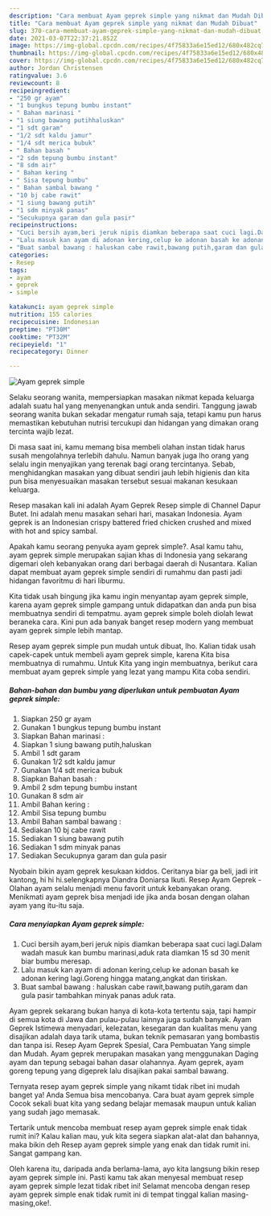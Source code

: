 ```yaml
---
description: "Cara membuat Ayam geprek simple yang nikmat dan Mudah Dibuat"
title: "Cara membuat Ayam geprek simple yang nikmat dan Mudah Dibuat"
slug: 370-cara-membuat-ayam-geprek-simple-yang-nikmat-dan-mudah-dibuat
date: 2021-03-07T22:37:21.852Z
image: https://img-global.cpcdn.com/recipes/4f75833a6e15ed12/680x482cq70/ayam-geprek-simple-foto-resep-utama.jpg
thumbnail: https://img-global.cpcdn.com/recipes/4f75833a6e15ed12/680x482cq70/ayam-geprek-simple-foto-resep-utama.jpg
cover: https://img-global.cpcdn.com/recipes/4f75833a6e15ed12/680x482cq70/ayam-geprek-simple-foto-resep-utama.jpg
author: Jordan Christensen
ratingvalue: 3.6
reviewcount: 8
recipeingredient:
- "250 gr ayam"
- "1 bungkus tepung bumbu instant"
- " Bahan marinasi "
- "1 siung bawang putihhaluskan"
- "1 sdt garam"
- "1/2 sdt kaldu jamur"
- "1/4 sdt merica bubuk"
- " Bahan basah "
- "2 sdm tepung bumbu instant"
- "8 sdm air"
- " Bahan kering "
- " Sisa tepung bumbu"
- " Bahan sambal bawang "
- "10 bj cabe rawit"
- "1 siung bawang putih"
- "1 sdm minyak panas"
- "Secukupnya garam dan gula pasir"
recipeinstructions:
- "Cuci bersih ayam,beri jeruk nipis diamkan beberapa saat cuci lagi.Dalam wadah masuk kan bumbu marinasi,aduk rata diamkan 15 sd 30 menit biar bumbu meresap."
- "Lalu masuk kan ayam di adonan kering,celup ke adonan basah ke adonan kering lagi.Goreng hingga matang,angkat dan tiriskan."
- "Buat sambal bawang : haluskan cabe rawit,bawang putih,garam dan gula pasir tambahkan minyak panas aduk rata."
categories:
- Resep
tags:
- ayam
- geprek
- simple

katakunci: ayam geprek simple 
nutrition: 155 calories
recipecuisine: Indonesian
preptime: "PT30M"
cooktime: "PT32M"
recipeyield: "1"
recipecategory: Dinner

---
```



![Ayam geprek simple](https://img-global.cpcdn.com/recipes/4f75833a6e15ed12/680x482cq70/ayam-geprek-simple-foto-resep-utama.jpg)

Selaku seorang wanita, mempersiapkan masakan nikmat kepada keluarga adalah suatu hal yang menyenangkan untuk anda sendiri. Tanggung jawab seorang  wanita bukan sekadar mengatur rumah saja, tetapi kamu pun harus memastikan kebutuhan nutrisi tercukupi dan hidangan yang dimakan orang tercinta wajib lezat.

Di masa  saat ini, kamu memang bisa membeli olahan instan tidak harus susah mengolahnya terlebih dahulu. Namun banyak juga lho orang yang selalu ingin menyajikan yang terenak bagi orang tercintanya. Sebab, menghidangkan masakan yang dibuat sendiri jauh lebih higienis dan kita pun bisa menyesuaikan masakan tersebut sesuai makanan kesukaan keluarga. 

Resep masakan kali ini adalah Ayam Geprek Resep simple di Channel Dapur Butet. Ini adalah menu masakan sehari hari, masakan Indonesia. Ayam geprek is an Indonesian crispy battered fried chicken crushed and mixed with hot and spicy sambal.

Apakah kamu seorang penyuka ayam geprek simple?. Asal kamu tahu, ayam geprek simple merupakan sajian khas di Indonesia yang sekarang digemari oleh kebanyakan orang dari berbagai daerah di Nusantara. Kalian dapat membuat ayam geprek simple sendiri di rumahmu dan pasti jadi hidangan favoritmu di hari liburmu.

Kita tidak usah bingung jika kamu ingin menyantap ayam geprek simple, karena ayam geprek simple gampang untuk didapatkan dan anda pun bisa membuatnya sendiri di tempatmu. ayam geprek simple boleh diolah lewat beraneka cara. Kini pun ada banyak banget resep modern yang membuat ayam geprek simple lebih mantap.

Resep ayam geprek simple pun mudah untuk dibuat, lho. Kalian tidak usah capek-capek untuk membeli ayam geprek simple, karena Kita bisa membuatnya di rumahmu. Untuk Kita yang ingin membuatnya, berikut cara membuat ayam geprek simple yang lezat yang mampu Kita coba sendiri.

<!--inarticleads1-->

##### Bahan-bahan dan bumbu yang diperlukan untuk pembuatan Ayam geprek simple:

1. Siapkan 250 gr ayam
1. Gunakan 1 bungkus tepung bumbu instant
1. Siapkan  Bahan marinasi :
1. Siapkan 1 siung bawang putih,haluskan
1. Ambil 1 sdt garam
1. Gunakan 1/2 sdt kaldu jamur
1. Gunakan 1/4 sdt merica bubuk
1. Siapkan  Bahan basah :
1. Ambil 2 sdm tepung bumbu instant
1. Gunakan 8 sdm air
1. Ambil  Bahan kering :
1. Ambil  Sisa tepung bumbu
1. Ambil  Bahan sambal bawang :
1. Sediakan 10 bj cabe rawit
1. Sediakan 1 siung bawang putih
1. Sediakan 1 sdm minyak panas
1. Sediakan Secukupnya garam dan gula pasir


Nyobain bikin ayam geprek kesukaan kiddos. Ceritanya biar ga beli, jadi irit kantong, hi hi hi.selengkapnya Diandra Doniarsa Ikuti. Resep Ayam Geprek - Olahan ayam selalu menjadi menu favorit untuk kebanyakan orang. Menikmati ayam geprek bisa menjadi ide jika anda bosan dengan olahan ayam yang itu-itu saja. 

<!--inarticleads2-->

##### Cara menyiapkan Ayam geprek simple:

1. Cuci bersih ayam,beri jeruk nipis diamkan beberapa saat cuci lagi.Dalam wadah masuk kan bumbu marinasi,aduk rata diamkan 15 sd 30 menit biar bumbu meresap.
1. Lalu masuk kan ayam di adonan kering,celup ke adonan basah ke adonan kering lagi.Goreng hingga matang,angkat dan tiriskan.
1. Buat sambal bawang : haluskan cabe rawit,bawang putih,garam dan gula pasir tambahkan minyak panas aduk rata.


Ayam geprek sekarang bukan hanya di kota-kota tertentu saja, tapi hampir di semua kota di Jawa dan pulau-pulau lainnya juga sudah banyak. Ayam Geprek Istimewa menyadari, kelezatan, kesegaran dan kualitas menu yang disajikan adalah daya tarik utama, bukan teknik pemasaran yang bombastis dan tanpa isi. Resep Ayam Geprek Spesial, Cara Pembuatan Yang simple dan Mudah. Ayam geprek merupakan masakan yang menggunakan Daging ayam dan tepung sebagai bahan dasar olahannya. Ayam geprek, ayam goreng tepung yang digeprek lalu disajikan pakai sambal bawang. 

Ternyata resep ayam geprek simple yang nikamt tidak ribet ini mudah banget ya! Anda Semua bisa mencobanya. Cara buat ayam geprek simple Cocok sekali buat kita yang sedang belajar memasak maupun untuk kalian yang sudah jago memasak.

Tertarik untuk mencoba membuat resep ayam geprek simple enak tidak rumit ini? Kalau kalian mau, yuk kita segera siapkan alat-alat dan bahannya, maka bikin deh Resep ayam geprek simple yang enak dan tidak rumit ini. Sangat gampang kan. 

Oleh karena itu, daripada anda berlama-lama, ayo kita langsung bikin resep ayam geprek simple ini. Pasti kamu tak akan menyesal membuat resep ayam geprek simple lezat tidak ribet ini! Selamat mencoba dengan resep ayam geprek simple enak tidak rumit ini di tempat tinggal kalian masing-masing,oke!.

